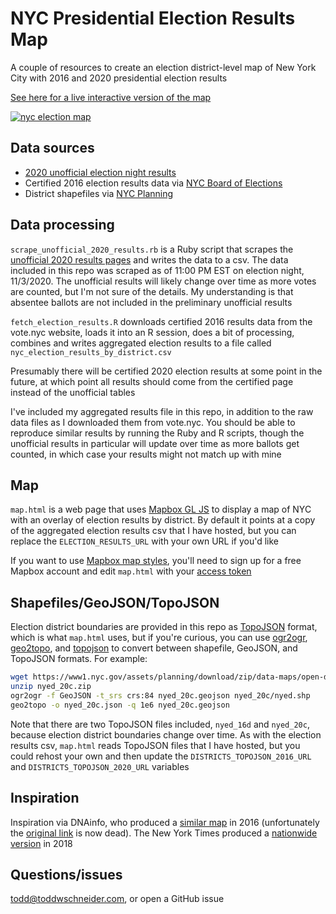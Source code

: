 # NYC Presidential Election Results Map

A couple of resources to create an election district-level map of New York City with 2016 and 2020 presidential election results

[See here for a live interactive version of the map](https://toddwschneider.com/maps/nyc-presidential-election-results/)

[![nyc election map](https://toddwschneiderdotcom.twscontent.com/nyc-presidential-election-results/img/nyc_election_results_2020.png)](https://toddwschneider.com/maps/nyc-presidential-election-results/)

## Data sources

- [2020 unofficial election night results](https://web.enrboenyc.us/CD23464ADI0.html)
- Certified 2016 election results data via [NYC Board of Elections](https://vote.nyc/page/election-results-summary)
- District shapefiles via [NYC Planning](https://www1.nyc.gov/site/planning/data-maps/open-data/districts-download-metadata.page)

## Data processing

`scrape_unofficial_2020_results.rb` is a Ruby script that scrapes the [unofficial 2020 results pages](https://web.enrboenyc.us/CD23464ADI0.html) and writes the data to a csv. The data included in this repo was scraped as of 11:00 PM EST on election night, 11/3/2020. The unofficial results will likely change over time as more votes are counted, but I'm not sure of the details. My understanding is that absentee ballots are not included in the preliminary unofficial results

`fetch_election_results.R` downloads certified 2016 results data from the vote.nyc website, loads it into an R session, does a bit of processing, combines and writes aggregated election results to a file called `nyc_election_results_by_district.csv`

Presumably there will be certified 2020 election results at some point in the future, at which point all results should come from the certified page instead of the unofficial tables

I've included my aggregated results file in this repo, in addition to the raw data files as I downloaded them from vote.nyc. You should be able to reproduce similar results by running the Ruby and R scripts, though the unofficial results in particular will update over time as more ballots get counted, in which case your results might not match up with mine

## Map

`map.html` is a web page that uses [Mapbox GL JS](https://docs.mapbox.com/mapbox-gl-js/api/) to display a map of NYC with an overlay of election results by district. By default it points at a copy of the aggregated election results csv that I have hosted, but you can replace the `ELECTION_RESULTS_URL` with your own URL if you'd like

If you want to use [Mapbox map styles](https://www.mapbox.com/maps), you'll need to sign up for a free Mapbox account and edit `map.html` with your [access token](https://docs.mapbox.com/help/how-mapbox-works/access-tokens/)

## Shapefiles/GeoJSON/TopoJSON

Election district boundaries are provided in this repo as [TopoJSON](https://github.com/topojson/topojson/wiki) format, which is what `map.html` uses, but if you're curious, you can use [ogr2ogr](https://gdal.org/programs/ogr2ogr.html), [geo2topo](https://github.com/topojson/topojson-server/blob/master/README.md#geo2topo), and [topojson](https://github.com/topojson/topojson) to convert between shapefile, GeoJSON, and TopoJSON formats. For example:

```sh
wget https://www1.nyc.gov/assets/planning/download/zip/data-maps/open-data/nyed_20c.zip
unzip nyed_20c.zip
ogr2ogr -f GeoJSON -t_srs crs:84 nyed_20c.geojson nyed_20c/nyed.shp
geo2topo -o nyed_20c.json -q 1e6 nyed_20c.geojson
```

Note that there are two TopoJSON files included, `nyed_16d` and `nyed_20c`, because election district boundaries change over time. As with the election results csv, `map.html` reads TopoJSON files that I have hosted, but you could rehost your own and then update the `DISTRICTS_TOPOJSON_2016_URL` and `DISTRICTS_TOPOJSON_2020_URL` variables

## Inspiration

Inspiration via DNAinfo, who produced a [similar map](https://dna.carto.com/viz/cbda32b6-a6b9-11e6-ad7f-0e05a8b3e3d7/public_map) in 2016 (unfortunately the [original link](https://www.dnainfo.com/new-york/numbers/clinton-trump-president-vice-president-every-neighborhood-map-election-results-voting-general-primary-nyc/) is now dead). The New York Times produced a [nationwide version](https://www.nytimes.com/interactive/2018/upshot/election-2016-voting-precinct-maps.html) in 2018

## Questions/issues

todd@toddwschneider.com, or open a GitHub issue

